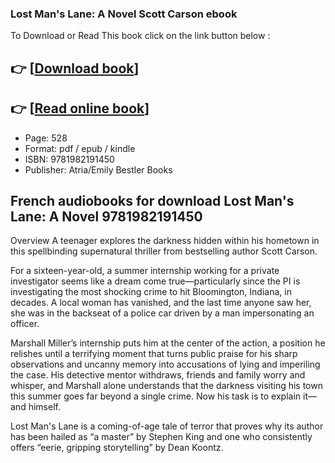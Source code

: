 ### Lost Man's Lane: A Novel Scott Carson ebook

To Download or Read This book click on the link button below :

## 👉  [**[Download book](http://ebooksharez.info/download.php?group=book&from=github.com&id=704196&lnk=1063 "Download book")**]

## 👉  [**[Read online book](http://ebooksharez.info/download.php?group=book&from=github.com&id=704196&lnk=1063 "Read online book")**]


* Page: 528
* Format: pdf / epub / kindle
* ISBN: 9781982191450
* Publisher: Atria/Emily Bestler Books



## French audiobooks for download Lost Man's Lane: A Novel 9781982191450


Overview
A teenager explores the darkness hidden within his hometown in this spellbinding supernatural thriller from bestselling author Scott Carson.
 
 For a sixteen-year-old, a summer internship working for a private investigator seems like a dream come true—particularly since the PI is investigating the most shocking crime to hit Bloomington, Indiana, in decades. A local woman has vanished, and the last time anyone saw her, she was in the backseat of a police car driven by a man impersonating an officer.
 
 Marshall Miller’s internship puts him at the center of the action, a position he relishes until a terrifying moment that turns public praise for his sharp observations and uncanny memory into accusations of lying and imperiling the case. His detective mentor withdraws, friends and family worry and whisper, and Marshall alone understands that the darkness visiting his town this summer goes far beyond a single crime. Now his task is to explain it—and himself.
 
 Lost Man&#039;s Lane is a coming-of-age tale of terror that proves why its author has been hailed as “a master” by Stephen King and one who consistently offers “eerie, gripping storytelling” by Dean Koontz.



